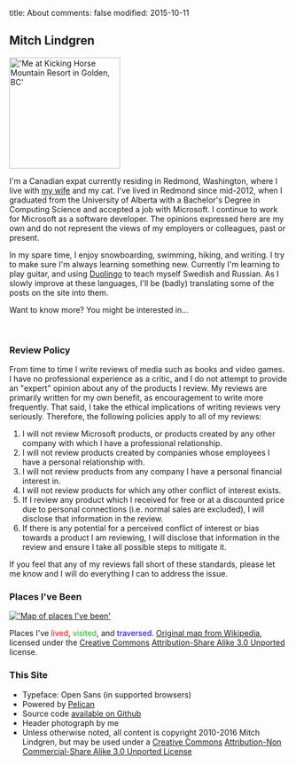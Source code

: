 title: About
comments: false
modified: 2015-10-11

## Mitch Lindgren

<p><a href="http://files.mlindgren.ca/images/mitch_kh.jpg"><img class="right" src="http://files.mlindgren.ca/images/mitch_kh.jpg" title="'Me at Kicking Horse Mountain Resort in Golden, BC'" width="200"></a></p>

I'm a Canadian expat currently residing in Redmond, Washington, where I live
with [my wife](http://shayshortt.com) and my cat. I've lived in Redmond since
mid-2012, when I graduated from the University of Alberta with a Bachelor's
Degree in Computing Science and accepted a job with Microsoft. I continue to
work for Microsoft as a software developer. The opinions expressed here are my
own and do not represent the views of my employers or colleagues, past or
present.

In my spare time, I enjoy snowboarding, swimming, hiking, and writing. I try to
make sure I'm always learning something new. Currently I'm learning to play
guitar, and using [Duolingo](http://duolingo.com) to teach myself Swedish and
Russian. As I slowly improve at these languages, I'll be (badly) translating
some of the posts on the site into them.

Want to know more? You might be interested in...

<a id="review_policy">&nbsp;</a>
### Review Policy

From time to time I write reviews of media such as books and video games. I have
no professional experience as a critic, and I do not attempt to provide an
"expert" opinion about any of the products I review. My reviews are primarily
written for my own benefit, as encouragement to write more frequently. That
said, I take the ethical implications of writing reviews very seriously.
Therefore, the following policies apply to all of my reviews:

1. I will not review Microsoft products, or products created by any other
company with which I have a professional relationship.
1. I will not review products created by companies whose employees I have a
personal relationship with.
1. I will not review products from any company I have a personal financial
interest in.
1. I will not review products for which any other conflict of interest exists.
1. If I review any product which I received for free or at a discounted price
due to personal connections (i.e. normal sales are excluded), I will disclose
that information in the review.
1. If there is any potential for a perceived conflict of interest or bias
towards a product I am reviewing, I will disclose that information in the review
and ensure I take all possible steps to mitigate it.

If you feel that any of my reviews fall short of these standards, please let me
know and I will do everything I can to address the issue.

### Places I've Been

<p><a href="http://files.mlindgren.ca/images/WorldMapFull.png"><img class="center" src="http://files.mlindgren.ca/images/WorldMapSmall.png" title="'Map of places I've been'"></a></p>

Places I've <span style="color: #f00">lived</span>,
<span style="color: #1AB517">visited</span>, and
<span style="color: #00f">traversed.</span>
[Original map from Wikipedia](http://en.wikipedia.org/wiki/File:BlankMap-World-USA-Can-UK-Aus.PNG),
licensed under the
[Creative Commons](http://creativecommons.org/)
[Attribution-Share Alike 3.0 Unported](http://creativecommons.org/licenses/by-sa/3.0/deed.en)
license.

<!--
### Stuff I've Done

[Take a look at the Projects page for information on stuff I've worked on.](/projects)
-->

### This Site

- Typeface: Open Sans (in supported browsers)
- Powered by [Pelican](http://getpelican.com)
- Source code [available on Github](https://github.com/mlindgren/blog)
- Header photograph by me
- Unless otherwise noted, all content is copyright 2010-2016 Mitch Lindgren,
  but may be used under a
  [Creative Commons](http://creativecommons.org/)
  [Attribution-Non Commercial-Share Alike 3.0 Unported License](http://creativecommons.org/licenses/by-nc-sa/3.0/deed.en_US)
